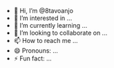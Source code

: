 - 👋 Hi, I’m @8tavoanjo
- 👀 I’m interested in ...
- 🌱 I’m currently learning ...
- 💞️ I’m looking to collaborate on ...
- 📫 How to reach me ...
- 😄 Pronouns: ...
- ⚡ Fun fact: ...

<!---
8tavoanjo/8tavoanjo is a ✨ special ✨ repository because its `README.md` (this file) appears on your GitHub profile.
You can click the Preview link to take a look at your changes.
--->

